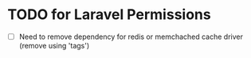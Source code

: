 # TODO for Laravel Permissions

- [ ] Need to remove dependency for redis or memchached cache driver (remove using 'tags')
